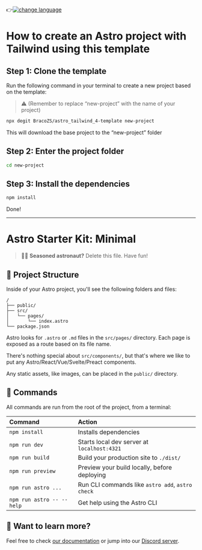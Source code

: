 👉[![change language](https://img.shields.io/badge/léelo_en:-español-yellow)](https://github.com/BracoZS/astro_tailwind_4-template/blob/main/README.Es.md)

# How to create an Astro project with Tailwind using this template

## Step 1: Clone the template

Run the following command in your terminal to create a new project based on the template:

> ⚠️  (Remember to replace “new-project” with the name of your project)

```bash
npx degit BracoZS/astro_tailwind_4-template new-project
```
This will download the base project to the “new-project” folder

## Step 2: Enter the project folder

```bash
cd new-project
```

## Step 3: Install the dependencies

```bash
npm install
```

Done!



---

# Astro Starter Kit: Minimal


> 🧑‍🚀 **Seasoned astronaut?** Delete this file. Have fun!

## 🚀 Project Structure

Inside of your Astro project, you'll see the following folders and files:

```text
/
├── public/
├── src/
│   └── pages/
│       └── index.astro
└── package.json
```

Astro looks for `.astro` or `.md` files in the `src/pages/` directory. Each page is exposed as a route based on its file name.

There's nothing special about `src/components/`, but that's where we like to put any Astro/React/Vue/Svelte/Preact components.

Any static assets, like images, can be placed in the `public/` directory.

## 🧞 Commands

All commands are run from the root of the project, from a terminal:

| Command                   | Action                                           |
| :------------------------ | :----------------------------------------------- |
| `npm install`             | Installs dependencies                            |
| `npm run dev`             | Starts local dev server at `localhost:4321`      |
| `npm run build`           | Build your production site to `./dist/`          |
| `npm run preview`         | Preview your build locally, before deploying     |
| `npm run astro ...`       | Run CLI commands like `astro add`, `astro check` |
| `npm run astro -- --help` | Get help using the Astro CLI                     |

## 👀 Want to learn more?

Feel free to check [our documentation](https://docs.astro.build) or jump into our [Discord server](https://astro.build/chat).
